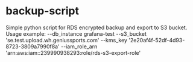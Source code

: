 # backup-script
Simple python script for RDS encrypted backup and export to S3 bucket.
Usage example: 
--db_instance grafana-test --s3_bucket 'se.test.upload.wh.geniussports.com' --kms_key '2e20af4f-52df-4d93-8723-3809a7990f8a' --iam_role_arn 'arn:aws:iam::239990938293:role/rds-s3-export-role'
